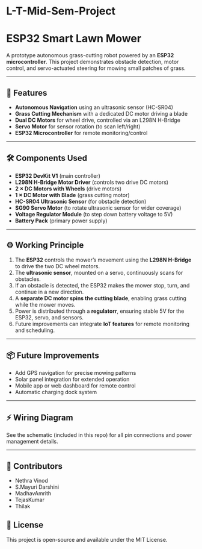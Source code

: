 # L-T-Mid-Sem-Project
# ESP32 Smart Lawn Mower

A prototype autonomous grass-cutting robot powered by an **ESP32 microcontroller**. This project demonstrates obstacle detection, motor control, and servo-actuated steering for mowing small patches of grass.

---

## 🚀 Features

* **Autonomous Navigation** using an ultrasonic sensor (HC-SR04)
* **Grass Cutting Mechanism** with a dedicated DC motor driving a blade
* **Dual DC Motors** for wheel drive, controlled via an L298N H-Bridge
* **Servo Motor** for sensor rotation (to scan left/right)
* **ESP32 Microcontroller** for remote monitoring/control

---

## 🛠️ Components Used

* **ESP32 DevKit V1** (main controller)
* **L298N H-Bridge Motor Driver** (controls two drive DC motors)
* **2 × DC Motors with Wheels** (drive motors)
* **1 × DC Motor with Blade** (grass cutting motor)
* **HC-SR04 Ultrasonic Sensor** (for obstacle detection)
* **SG90 Servo Motor** (to rotate ultrasonic sensor for wider coverage)
* **Voltage Regulator Module** (to step down battery voltage to 5V)
* **Battery Pack** (primary power supply)

---

## ⚙️ Working Principle

1. The **ESP32** controls the mower’s movement using the **L298N H-Bridge** to drive the two DC wheel motors.
2. The **ultrasonic sensor**, mounted on a servo, continuously scans for obstacles.
3. If an obstacle is detected, the ESP32 makes the mower stop, turn, and continue in a new direction.
4. A **separate DC motor spins the cutting blade**, enabling grass cutting while the mower moves.
5. Power is distributed through a **regulatorr**, ensuring stable 5V for the ESP32, servo, and sensors.
6. Future improvements can integrate **IoT features** for remote monitoring and scheduling.

---

## 📦 Future Improvements

* Add GPS navigation for precise mowing patterns
* Solar panel integration for extended operation
* Mobile app or web dashboard for remote control
* Automatic charging dock system

---

## ⚡ Wiring Diagram

See the schematic (included in this repo) for all pin connections and power management details.

---

## 👥 Contributors

- Nethra Vinod 
- S.Mayuri Darshini
- MadhavAmrith
- TejasKumar
- Thilak

## 📝 License

This project is open-source and available under the MIT License.
